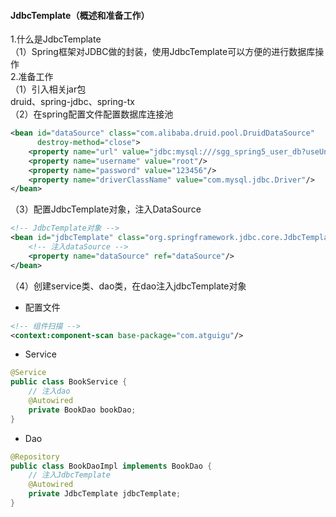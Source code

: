 #### JdbcTemplate（概述和准备工作）
1.什么是JdbcTemplate  
（1）Spring框架对JDBC做的封装，使用JdbcTemplate可以方便的进行数据库操作  
2.准备工作  
（1）引入相关jar包  
druid、spring-jdbc、spring-tx  
（2）在spring配置文件配置数据库连接池  
```xml
<bean id="dataSource" class="com.alibaba.druid.pool.DruidDataSource"
      destroy-method="close">
    <property name="url" value="jdbc:mysql:///sgg_spring5_user_db?useUnicode=true&amp;characterEncoding=UTF-8"/>
    <property name="username" value="root"/>
    <property name="password" value="123456"/>
    <property name="driverClassName" value="com.mysql.jdbc.Driver"/>
</bean>
```
（3）配置JdbcTemplate对象，注入DataSource  
```xml
<!-- JdbcTemplate对象 -->
<bean id="jdbcTemplate" class="org.springframework.jdbc.core.JdbcTemplate">
    <!-- 注入dataSource -->
    <property name="dataSource" ref="dataSource"/>
</bean>
```
（4）创建service类、dao类，在dao注入jdbcTemplate对象  
* 配置文件
```xml
<!-- 组件扫描 -->
<context:component-scan base-package="com.atguigu"/>
```
* Service
```java
@Service
public class BookService {
    // 注入dao
    @Autowired
    private BookDao bookDao;
}
```
* Dao
```java
@Repository
public class BookDaoImpl implements BookDao {
    // 注入JdbcTemplate
    @Autowired
    private JdbcTemplate jdbcTemplate;
}
```